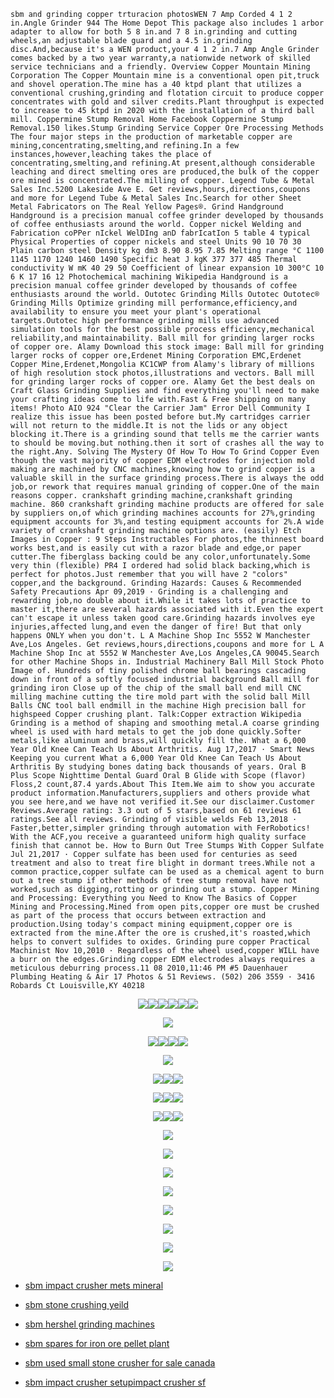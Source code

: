 ```
sbm and grinding copper trturacion photosWEN 7 Amp Corded 4 1 2 in.Angle Grinder 944 The Home Depot This package also includes 1 arbor adapter to allow for both 5 8 in.and 7 8 in.grinding and cutting wheels,an adjustable blade guard and a 4.5 in.grinding disc.And,because it's a WEN product,your 4 1 2 in.7 Amp Angle Grinder comes backed by a two year warranty,a nationwide network of skilled service technicians and a friendly. Overview Copper Mountain Mining Corporation The Copper Mountain mine is a conventional open pit,truck and shovel operation.The mine has a 40 ktpd plant that utilizes a conventional crushing,grinding and flotation circuit to produce copper concentrates with gold and silver credits.Plant throughput is expected to increase to 45 ktpd in 2020 with the installation of a third ball mill. Coppermine Stump Removal Home Facebook Coppermine Stump Removal.150 likes.Stump Grinding Service Copper Ore Processing Methods The four major steps in the production of marketable copper are mining,concentrating,smelting,and refining.In a few instances,however,leaching takes the place of concentrating,smelting,and refining.At present,although considerable leaching and direct smelting ores are produced,the bulk of the copper ore mined is concentrated.The milling of copper. Legend Tube & Metal Sales Inc.5200 Lakeside Ave E. Get reviews,hours,directions,coupons and more for Legend Tube & Metal Sales Inc.Search for other Sheet Metal Fabricators on The Real Yellow Pages®. Grind Handground Handground is a precision manual coffee grinder developed by thousands of coffee enthusiasts around the world. Copper nickel Welding and Fabrication coPPer nIckel WelDIng anD fabrIcatIon 5 table 4 typical Physical Properties of copper nickels and steel Units 90 10 70 30 Plain carbon steel Density kg dm3 8.90 8.95 7.85 Melting range °C 1100 1145 1170 1240 1460 1490 Specific heat J kgK 377 377 485 Thermal conductivity W mK 40 29 50 Coefficient of linear expansion 10 300°C 10 6 K 17 16 12 Photochemical machining Wikipedia Handground is a precision manual coffee grinder developed by thousands of coffee enthusiasts around the world. Outotec Grinding Mills Outotec Outotec® Grinding Mills Optimize grinding mill performance,efficiency,and availability to ensure you meet your plant's operational targets.Outotec high performance grinding mills use advanced simulation tools for the best possible process efficiency,mechanical reliability,and maintainability. Ball mill for grinding larger rocks of copper ore. Alamy Download this stock image: Ball mill for grinding larger rocks of copper ore,Erdenet Mining Corporation EMC,Erdenet Copper Mine,Erdenet,Mongolia KC1CWP from Alamy's library of millions of high resolution stock photos,illustrations and vectors. Ball mill for grinding larger rocks of copper ore. Alamy Get the best deals on Craft Glass Grinding Supplies and find everything you'll need to make your crafting ideas come to life with.Fast & Free shipping on many items! Photo AIO 924 "Clear the Carrier Jam" Error Dell Community I realize this issue has been posted before but.My cartridges carrier will not return to the middle.It is not the lids or any object blocking it.There is a grinding sound that tells me the carrier wants to should be moving.but nothing.then it sort of crashes all the way to the right.Any. Solving The Mystery Of How To How To Grind Copper Even though the vast majority of copper EDM electrodes for injection mold making are machined by CNC machines,knowing how to grind copper is a valuable skill in the surface grinding process.There is always the odd job,or rework that requires manual grinding of copper.One of the main reasons copper. crankshaft grinding machine,crankshaft grinding machine. 860 crankshaft grinding machine products are offered for sale by suppliers on,of which grinding machines accounts for 27%,grinding equipment accounts for 3%,and testing equipment accounts for 2%.A wide variety of crankshaft grinding machine options are. (easily) Etch Images in Copper : 9 Steps Instructables For photos,the thinnest board works best,and is easily cut with a razor blade and edge,or paper cutter.The fiberglass backing could be any color,unfortunately.Some very thin (flexible) PR4 I ordered had solid black backing,which is perfect for photos.Just remember that you will have 2 "colors" copper,and the background. Grinding Hazards: Causes & Recommended Safety Precautions Apr 09,2019 · Grinding is a challenging and rewarding job,no double about it.While it takes lots of practice to master it,there are several hazards associated with it.Even the expert can't escape it unless taken good care.Grinding hazards involves eye injuries,affected lung,and even the danger of fire! But that only happens ONLY when you don't. L A Machine Shop Inc 5552 W Manchester Ave,Los Angeles. Get reviews,hours,directions,coupons and more for L A Machine Shop Inc at 5552 W Manchester Ave,Los Angeles,CA 90045.Search for other Machine Shops in. Industrial Machinery Ball Mill Stock Photo Image of. Hundreds of tiny polished chrome ball bearings cascading down in front of a softly focused industrial background Ball mill for grinding iron Close up of the chip of the small ball end mill CNC milling machine cutting the tire mold part with the solid ball Mill Balls CNC tool ball endmill in the machine High precision ball for highspeed Copper crushing plant. Talk:Copper extraction Wikipedia Grinding is a method of shaping and smoothing metal.A coarse grinding wheel is used with hard metals to get the job done quickly.Softer metals,like aluminum and brass,will quickly fill the. What a 6,000 Year Old Knee Can Teach Us About Arthritis. Aug 17,2017 · Smart News Keeping you current What a 6,000 Year Old Knee Can Teach Us About Arthritis By studying bones dating back thousands of years. Oral B Plus Scope Nighttime Dental Guard Oral B Glide with Scope (flavor) Floss,2 count,87.4 yards.About This Item.We aim to show you accurate product information.Manufacturers,suppliers and others provide what you see here,and we have not verified it.See our disclaimer.Customer Reviews.Average rating: 3.3 out of 5 stars,based on 61 reviews 61 ratings.See all reviews. Grinding of visible welds Feb 13,2018 · Faster,better,simpler grinding through automation with FerRobotics! With the ACF,you receive a guaranteed uniform high quality surface finish that cannot be. How to Burn Out Tree Stumps With Copper Sulfate Jul 21,2017 · Copper sulfate has been used for centuries as seed treatment and also to treat fire blight in dormant trees.While not a common practice,copper sulfate can be used as a chemical agent to burn out a tree stump if other methods of tree stump removal have not worked,such as digging,rotting or grinding out a stump. Copper Mining and Processing: Everything you Need to Know The Basics of Copper Mining and Processing.Mined from open pits,copper ore must be crushed as part of the process that occurs between extraction and production.Using today's compact mining equipment,copper ore is extracted from the mine.After the ore is crushed,it's roasted,which helps to convert sulfides to oxides. Grinding pure copper Practical Machinist Nov 10,2010 · Regardless of the wheel used,copper WILL have a burr on the edges.Grinding copper EDM electrodes always requires a meticulous deburring process.11 08 2010,11:46 PM #5 Dauenhauer Plumbing Heating & Air 17 Photos & 51 Reviews. (502) 206 3559 · 3416 Robards Ct Louisville,KY 40218 
```

<div align="center">
  
<a rel="nofollow" href="https://m.shibang-china.com?f=github&k=sbm+and+grinding+copper+trturacion+photos"><img src="https://static.shibang-china.com/en/l.png"></a><img src="https://static.shibang-china.com/en/hw.png"><a rel="nofollow" href="https://m.shibang-china.com/product/?f=github&k=sbm+and+grinding+copper+trturacion+photos"><img src="https://static.shibang-china.com/en/p.png"></a><a rel="nofollow" href="https://m.shibang-china.com/cases/?f=github&k=sbm+and+grinding+copper+trturacion+photos"><img src="https://static.shibang-china.com/en/c.png"></a><a rel="nofollow" href="https://m.shibang-china.com/news/?f=github&k=sbm+and+grinding+copper+trturacion+photos"><img src="https://static.shibang-china.com/en/n.png"></a><a rel="nofollow" href="https://m.shibang-china.com?f=github&k=sbm+and+grinding+copper+trturacion+photos"><img src="https://static.shibang-china.com/en/m.png"></a>

<a rel="nofollow" href="https://m.shibang-china.com/product/?f=github&k=sbm+and+grinding+copper+trturacion+photos"><img src="https://static.shibang-china.com/en/b.jpg"></a>
  
<a rel="nofollow" href="https://m.shibang-china.com/solution-aggregate.html?f=github&k=sbm+and+grinding+copper+trturacion+photos"><img src="https://static.shibang-china.com/en/a.jpg"></a><a rel="nofollow" href="https://m.shibang-china.com/solution-mine.html?f=github&k=sbm+and+grinding+copper+trturacion+photos"><img src="https://static.shibang-china.com/en/m.jpg"></a><a rel="nofollow" href="https://m.shibang-china.com/solution-mill.html?f=github&k=sbm+and+grinding+copper+trturacion+photos"><img src="https://static.shibang-china.com/en/g.jpg"></a><a rel="nofollow" href="https://m.shibang-china.com/solution-epc.html?f=github&k=sbm+and+grinding+copper+trturacion+photos"><img src="https://static.shibang-china.com/en/e.jpg"></a>

<a rel="nofollow" href="https://m.shibang-china.com/product/?f=github&k=sbm+and+grinding+copper+trturacion+photos"><img src="https://static.shibang-china.com/en/a-p.png"></a>

<a rel="nofollow" href="https://m.shibang-china.com/product/crusher/c6x.html?f=github&k=sbm+and+grinding+copper+trturacion+photos"><img src="https://static.shibang-china.com/en/j.jpg"></a><a rel="nofollow" href="https://m.shibang-china.com/product/crusher/ci5x.html?f=github&k=sbm+and+grinding+copper+trturacion+photos"><img src="https://static.shibang-china.com/en/i.jpg"></a><a rel="nofollow" href="https://m.shibang-china.com/product/crusher/hst.html?f=github&k=sbm+and+grinding+copper+trturacion+photos"><img src="https://static.shibang-china.com/en/c.jpg"></a>

<a rel="nofollow" href="https://m.shibang-china.com/product/mill/mtw.html?f=github&k=sbm+and+grinding+copper+trturacion+photos"><img src="https://static.shibang-china.com/en/mtw.jpg"></a><a rel="nofollow" href="https://m.shibang-china.com/product/mill/scm.html?f=github&k=sbm+and+grinding+copper+trturacion+photos"><img src="https://static.shibang-china.com/en/scm.jpg"></a><a rel="nofollow" href="https://m.shibang-china.com/product/mill/lm.html?f=github&k=sbm+and+grinding+copper+trturacion+photos"><img src="https://static.shibang-china.com/en/lm.jpg"></a>

<a rel="nofollow" href="https://m.shibang-china.com/product/sand/vsi6x.html?f=github&k=sbm+and+grinding+copper+trturacion+photos"><img src="https://static.shibang-china.com/en/6x.jpg"></a><a rel="nofollow" href="https://m.shibang-china.com/product/sand/vu.html?f=github&k=sbm+and+grinding+copper+trturacion+photos"><img src="https://static.shibang-china.com/en/vu.jpg"></a><a rel="nofollow" href="https://m.shibang-china.com/product/mobile/klun.html?f=github&k=sbm+and+grinding+copper+trturacion+photos"><img src="https://static.shibang-china.com/en/k.jpg"></a>

<a rel="nofollow" href="https://m.shibang-china.com/cases/?f=github&k=sbm+and+grinding+copper+trturacion+photos"><img src="https://static.shibang-china.com/en/case.png"></a>

<a rel="nofollow" href="https://m.shibang-china.com/cases/aggregate/202.html?f=github&k=sbm+and+grinding+copper+trturacion+photos"><img src="https://static.shibang-china.com/en/c-1.jpg"></a>

<a rel="nofollow" href="https://m.shibang-china.com/cases/aggregate/203.html?f=github&k=sbm+and+grinding+copper+trturacion+photos"><img src="https://static.shibang-china.com/en/c-2.jpg"></a>

<a rel="nofollow" href="https://m.shibang-china.com/cases/mill/123.html?f=github&k=sbm+and+grinding+copper+trturacion+photos"><img src="https://static.shibang-china.com/en/c-3.jpg"></a>

<a rel="nofollow" href="https://m.shibang-china.com/contact_us.html?f=github&k=sbm+and+grinding+copper+trturacion+photos"><img src="https://static.shibang-china.com/en/contact.png"></a>

<a rel="nofollow" href="https://swt.shibang-china.com/?f=github&k=sbm+and+grinding+copper+trturacion+photos"><img src="https://static.shibang-china.com/en/chat.png"></a>

<a rel="nofollow" href="https://whatsapp.shibangsoft.com/WhatsApp.php?f=github&k=sbm+and+grinding+copper+trturacion+photos"><img src="https://static.shibang-china.com/en/whatsapp.png"></a>

<a rel="nofollow" href="https://m.shibang-china.com/?f=github&k=sbm+and+grinding+copper+trturacion+photos"><img src="https://static.shibang-china.com/en/website.png"></a>

</div>


* [sbm impact crusher mets mineral](sbm%20impact%20crusher%20mets%20mineral.md)

* [sbm stone crushing yeild](sbm%20stone%20crushing%20yeild.md)

* [sbm hershel grinding machines](sbm%20hershel%20grinding%20machines.md)

* [sbm spares for iron ore pellet plant](sbm%20spares%20for%20iron%20ore%20pellet%20plant.md)

* [sbm used small stone crusher for sale canada](sbm%20used%20small%20stone%20crusher%20for%20sale%20canada.md)

* [sbm impact crusher setupimpact crusher sf](sbm%20impact%20crusher%20setupimpact%20crusher%20sf.md)